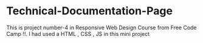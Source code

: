 # Technical-Documentation-Page
This is project number-4 in Responsive Web Design Course from Free Code Camp !!. I had used a HTML , CSS , JS  in this mini project 
